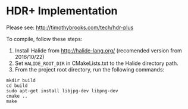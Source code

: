 # HDR+ Implementation
Please see: http://timothybrooks.com/tech/hdr-plus

To compile, follow these steps:
1. Install Halide from http://halide-lang.org/ (recomended version from 2016/10/22)
2. Set `HALIDE_ROOT_DIR` in CMakeLists.txt to the Halide directory path.
3. From the project root directory, run the following commands:
```
mkdir build
cd build
sudo apt-get install libjpg-dev libpng-dev
cmake ..
make
```
